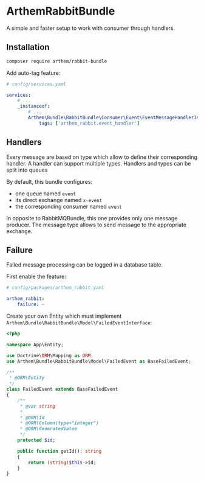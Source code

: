 
# ArthemRabbitBundle

A simple and faster setup to work with consumer through handlers.

## Installation

```bash
composer require arthem/rabbit-bundle
```

Add auto-tag feature:

```yaml
# config/services.yaml

services:
    # ...
    _instanceof:
        # ...
        Arthem\Bundle\RabbitBundle\Consumer\Event\EventMessageHandlerInterface:
            tags: ['arthem_rabbit.event_handler']
```

## Handlers

Every message are based on type which allow to define their corresponding handler.
A handler can support multiple types.
Handlers and types can be split into queues

By default, this bundle configures:
- one queue named `event`
- its direct exchange named `x-event`
- the corresponding consumer named `event`

In opposite to RabbitMQBundle, this one provides only one message producer.
The message type allows to send message to the appropriate exchange.

## Failure

Failed message processing can be logged in a database table.

First enable the feature:

```yaml
# config/packages/arthem_rabbit.yaml

arthem_rabbit:
    failure: ~
```

Create your own Entity which must implement `Arthem\Bundle\RabbitBundle\Model\FailedEventInterface`:

```php
<?php

namespace App\Entity;

use Doctrine\ORM\Mapping as ORM;
use Arthem\Bundle\RabbitBundle\Model\FailedEvent as BaseFailedEvent;

/**
 * @ORM\Entity
 */
class FailedEvent extends BaseFailedEvent
{
    /**
     * @var string
     *
     * @ORM\Id
     * @ORM\Column(type="integer")
     * @ORM\GeneratedValue
     */
    protected $id;

    public function getId(): string
    {
        return (string)$this->id;
    }
}
```
